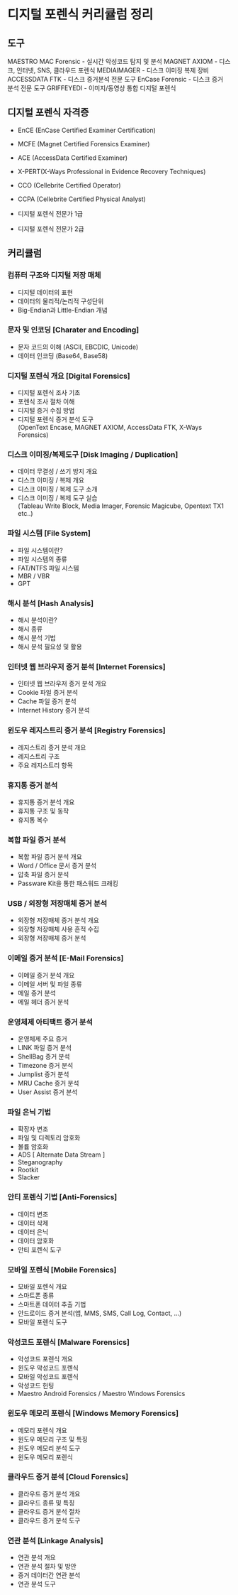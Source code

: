 # 디지털 포렌식 커리큘럼 정리


## 도구
MAESTRO MAC Forensic - 실시간 악성코드 탐지 및 분석
MAGNET AXIOM - 디스크, 인터넷, SNS, 클라우드 포렌식
MEDIAIMAGER - 디스크 이미징 복제 장비
ACCESSDATA FTK - 디스크 증거분석 전문 도구 
EnCase Forensic - 디스크 증거 분석 전문 도구
GRIFFEYEDI - 이미지/동영상 통합 디지털 포렌식

## 디지털 포렌식 자격증
- EnCE (EnCase Certified Examiner Certification)
- MCFE (Magnet Certified Forensics Examiner)
- ACE (AccessData Certified Examiner)
- X-PERT(X-Ways Professional in Evidence Recovery Techniques)

- CCO (Cellebrite Certified Operator)
- CCPA (Cellebrite Certified Physical Analyst)

- 디지털 포렌식 전문가 1급
- 디지털 포렌식 전문가 2급

## 커리큘럼 

### 컴퓨터 구조와 디지털 저장 매체
- 디지털 데이터의 표현
- 데이터의 물리적/논리적 구성단위
- Big-Endian과 Little-Endian 개념

### 문자 및 인코딩 [Charater and Encoding]
- 문자 코드의 이해 (ASCII, EBCDIC, Unicode)
- 데이터 인코딩 (Base64, Base58)

### 디지털 포렌식 개요 [Digital Forensics]
- 디지털 포렌식 조사 기초
- 포렌식 조사 절차 이해
- 디지털 증거 수집 방법
- 디지털 포렌식 증거 분석 도구 <br /> 
  (OpenText Encase, MAGNET AXIOM, AccessData FTK, X-Ways Forensics)

### 디스크 이미징/복제도구 [Disk Imaging / Duplication]
- 데이터 무결성 / 쓰기 방지 개요
- 디스크 이미징 / 복제 개요
- 디스크 이미징 / 복제 도구 소개
- 디스크 이미징 / 복제 도구 실습 <br />
  (Tableau Write Block, Media Imager, Forensic Magicube, Opentext TX1 etc..)

### 파일 시스템 [File System]
- 파일 시스템이란?
- 파일 시스템의 종류
- FAT/NTFS 파일 시스템
- MBR / VBR
- GPT

### 해시 분석 [Hash Analysis]
- 해시 분석이란?
- 해시 종류
- 해시 분석 기법
- 해시 분석 필요성 및 활용

### 인터넷 웹 브라우저 증거 분석 [Internet Forensics]
- 인터넷 웹 브라우저 증거 분석 개요
- Cookie 파일 증거 분석
- Cache 파일 증거 분석
- Internet History 증거 분석

### 윈도우 레지스트리 증거 분석 [Registry Forensics]
- 레지스트리 증거 분석 개요
- 레지스트리 구조
- 주요 레지스트리 항목

### 휴지통 증거 분석
- 휴지통 증거 분석 개요
- 휴지통 구조 및 동작
- 휴지통 복수

### 복합 파일 증거 분석
- 복합 파일 증거 분석 개요
- Word / Office 문서 증거 분석
- 압축 파일 증거 분석
- Passware Kit을 통한 패스워드 크래킹

### USB / 외장형 저장매체 증거 분석
- 외장형 저장매체 증거 분석 개요
- 외장형 저장매체 사용 흔적 수집
- 외장형 저장매체 증거 분석

### 이메일 증거 분석 [E-Mail Forensics]
- 이메일 증거 분석 개요
- 이메일 서버 및 파일 종류
- 메일 증거 분석
- 메일 헤더 증거 분석

### 운영체제 아티팩트 증거 분석
- 운영체제 주요 증거
- LINK 파일 증거 분석
- ShellBag 증거 분석
- Timezone 증거 분석
- Jumplist 증거 분석
- MRU Cache 증거 분석
- User Assist 증거 분석

### 파일 은닉 기법
- 확장자 변조
- 파일 및 디렉토리 암호화
- 볼륨 암호화
- ADS [ Alternate Data Stream ]
- Steganography
- Rootkit
- Slacker

### 안티 포렌식 기법 [Anti-Forensics]
- 데이터 변조
- 데이터 삭제
- 데이터 은닉
- 데이터 암호화
- 안티 포렌식 도구

### 모바일 포렌식 [Mobile Forensics]
- 모바일 포렌식 개요
- 스마트폰 종류
- 스마트폰 데이터 추출 기법
- 안드로이드 증거 분석(앱, MMS, SMS, Call Log, Contact, ...)
- 모바일 포렌식 도구

### 악성코드 포렌식 [Malware Forensics]
- 악성코드 포렌식 개요
- 윈도우 악성코드 포렌식
- 모바일 악성코드 포렌식
- 악성코드 헌팅
- Maestro Android Forensics / Maestro Windows Forensics

### 윈도우 메모리 포렌식 [Windows Memory Forensics]
- 메모리 포렌식 개요
- 윈도우 메모리 구조 및 특징
- 윈도우 메모리 분석 도구
- 윈도우 메모리 포렌식

### 클라우드 증거 분석 [Cloud Forensics]
- 클라우드 증거 분석 개요
- 클라우드 종류 및 특징
- 클라우드 증거 분석 절차
- 클라우드 증거 분석 도구 

### 연관 분석 [Linkage Analysis]
- 연관 분석 개요
- 연관 분석 절차 및 방안
- 증거 데이터간 연관 분석
- 연관 분석 도구


